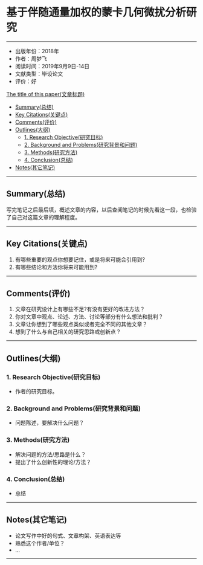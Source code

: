 # 基于伴随通量加权的蒙卡几何微扰分析研究

---

* 出版年份：2018年
* 作者：周梦飞
* 阅读时间：2019年9月9日-14日
* 文献类型：毕设论文
* 评价：好

 [The title of this paper(文章标题)](#the-title-of-this-paper%e6%96%87%e7%ab%a0%e6%a0%87%e9%a2%98)
  - [Summary(总结)](#summary%e6%80%bb%e7%bb%93)
  - [Key Citations(关键点)](#key-citations%e5%85%b3%e9%94%ae%e7%82%b9)
  - [Comments(评价)](#comments%e8%af%84%e4%bb%b7)
  - [Outlines(大纲)](#outlines%e5%a4%a7%e7%ba%b2)
    - [1. Research Objective(研究目标)](#1-research-objective%e7%a0%94%e7%a9%b6%e7%9b%ae%e6%a0%87)
    - [2. Background and Problems(研究背景和问题)](#2-background-and-problems%e7%a0%94%e7%a9%b6%e8%83%8c%e6%99%af%e5%92%8c%e9%97%ae%e9%a2%98)
    - [3. Methods(研究方法)](#3-methods%e7%a0%94%e7%a9%b6%e6%96%b9%e6%b3%95)
    - [4. Conclusion(总结)](#4-conclusion%e6%80%bb%e7%bb%93)
  - [Notes(其它笔记)](#notes%e5%85%b6%e5%ae%83%e7%ac%94%e8%ae%b0)

---
## Summary(总结)

写完笔记之后最后填，概述文章的内容，以后查阅笔记的时候先看这一段，也检验了自己对这篇文章的理解程度。

---

## Key Citations(关键点)

1. 有哪些重要的观点你想要记住，或是将来可能会引用到?
2. 有哪些结论和方法你将来可能用到?

---

## Comments(评价)

1. 文章在研究设计上有哪些不足?有没有更好的改进方法？
2. 你对文章中观点、论述、方法、讨论等部分有什么想法和批判？
3. 文章让你想到了哪些观点类似或者完全不同的其他文章？
4. 想到了什么与自己相关的研究思路或创新点？

---

## Outlines(大纲)

### 1. Research Objective(研究目标)

- 作者的研究目标。

### 2. Background and Problems(研究背景和问题)

- 问题陈述，要解决什么问题？

### 3. Methods(研究方法)

- 解决问题的方法/思路是什么？
- 提出了什么创新性的理论/方法？

### 4. Conclusion(总结)

- 总结

---

## Notes(其它笔记)

- 论文写作中好的句式、文章构架、英语表达等
- 熟悉这个作者/单位？
- ...

---
